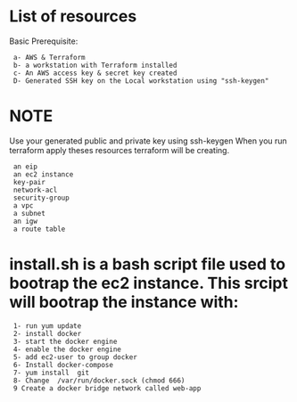 # List of resources 
Basic Prerequisite:

     a- AWS & Terraform
     b- a workstation with Terraform installed
     c- An AWS access key & secret key created 
     D- Generated SSH key on the Local workstation using "ssh-keygen"


# NOTE
Use your generated public and private key using ssh-keygen
When you run terraform apply theses resources terraform will be creating.

     an eip
     an ec2 instance
     key-pair
     network-acl
     security-group
     a vpc
     a subnet
     an igw
     a route table


# install.sh is a bash script file used to bootrap the ec2 instance. This srcipt will bootrap the instance with:

     1- run yum update 
     2- install docker
     3- start the docker engine
     4- enable the docker engine
     5- add ec2-user to group docker 
     6- Install docker-compose 
     7- yum install  git
     8- Change  /var/run/docker.sock (chmod 666)
     9 Create a docker bridge network called web-app
